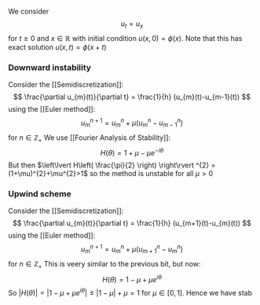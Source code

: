We consider 
$$
u_{t}=u_{x}
$$
for $t\geq 0$ and $x\in \mathbb{R}$
with initial condition $u(x,0)=\phi(x)$.
Note that this has exact solution $u(x,t)=\phi(x+t)$

### Downward instability
Consider the [[Semidiscretization]]:
$$
\frac{\partial u_{m}(t)}{\partial t} = \frac{1}{h} (u_{m}(t)-u_{m-1}(t))
$$
using the [[Euler method]]:
$$
u_{m}^{n+1}=u_{m}^{n}+\mu(u_{m}^{n}-u_{m-1}^{n})
$$
for $n\in \mathbb{Z}_{+}$
We use [[Fourier Analysis of Stability]]:
$$
H(\theta)=1+\mu-\mu e^{-i\theta}
$$
But then $\left\lvert  H\left( \frac{\pi}{2} \right)  \right\rvert ^{2} =(1+\mu)^{2}+\mu^{2}>1$ 
so the method is unstable for all $\mu>0$
### Upwind scheme
Consider the [[Semidiscretization]]:
$$
\frac{\partial u_{m}(t)}{\partial t} = \frac{1}{h} (u_{m+1}(t)-u_{m}(t))
$$
using the [[Euler method]]:
$$
u_{m}^{n+1} = u_{m}^{n} + \mu(u_{m+1}^{n}-u_{m}^{n})
$$
for $n\in \mathbb{Z}_{+}$
This is veery similar to the previous bit, but now:
$$
H(\theta)=1-\mu+\mu e^{i\theta}
$$
So $\lvert H(\theta) \rvert =\lvert 1-\mu+\mu e^{i\theta} \rvert \leq \lvert 1-\mu \rvert+\mu=1$ for $\mu \in[0,1]$.
Hence we have stab